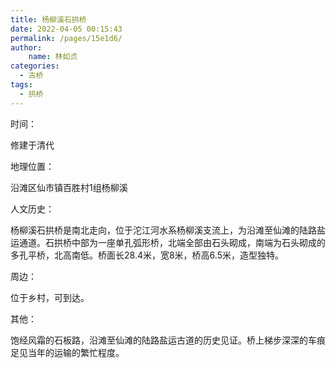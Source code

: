 ```yaml
---
title: 杨柳溪石拱桥
date: 2022-04-05 00:15:43
permalink: /pages/15e1d6/
author:
    name: 林如贞
categories:
  - 古桥
tags:
  - 拱桥 
---
```

时间：

修建于清代

地理位置：

沿滩区仙市镇百胜村1组杨柳溪

人文历史：

杨柳溪石拱桥是南北走向，位于沱江河水系杨柳溪支流上，为沿滩至仙滩的陆路盐运通道。石拱桥中部为一座单孔弧形桥，北端全部由石头砌成，南端为石头砌成的多孔平桥，北高南低。桥面长28.4米，宽8米，桥高6.5米，造型独特。

周边：

位于乡村，可到达。

其他：

饱经风霜的石板路，沿滩至仙滩的陆路盐运古道的历史见证。桥上梯步深深的车痕足见当年的运输的繁忙程度。
